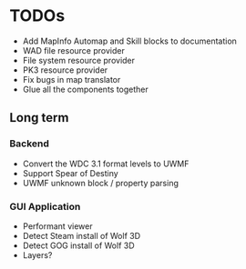# TODOs

- Add MapInfo Automap and Skill blocks to documentation
- WAD file resource provider
- File system resource provider
- PK3 resource provider
- Fix bugs in map translator
- Glue all the components together

## Long term

### Backend

- Convert the WDC 3.1 format levels to UWMF
- Support Spear of Destiny
- UWMF unknown block / property parsing


### GUI Application

- Performant viewer
- Detect Steam install of Wolf 3D
- Detect GOG install of Wolf 3D
- Layers?

